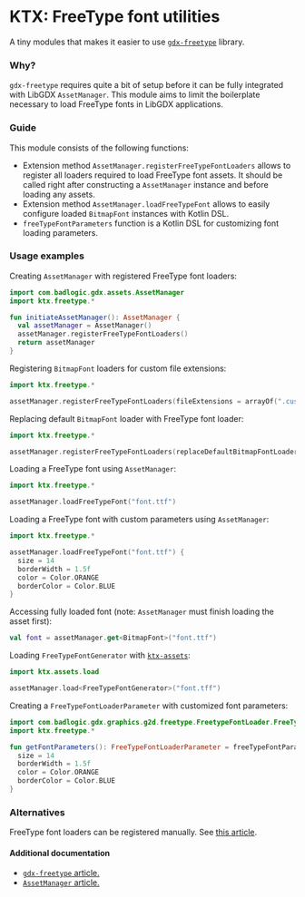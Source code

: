 # KTX: FreeType font utilities

A tiny modules that makes it easier to use [`gdx-freetype`](https://github.com/libgdx/libgdx/wiki/Gdx-freetype) library.

### Why?

`gdx-freetype` requires quite a bit of setup before it can be fully integrated with LibGDX `AssetManager`. This module
aims to limit the boilerplate necessary to load FreeType fonts in LibGDX applications.

### Guide

This module consists of the following functions:

* Extension method `AssetManager.registerFreeTypeFontLoaders` allows to register all loaders required to load FreeType
font assets. It should be called right after constructing a `AssetManager` instance and before loading any assets.
* Extension method `AssetManager.loadFreeTypeFont` allows to easily configure loaded `BitmapFont` instances with Kotlin
DSL.
* `freeTypeFontParameters` function is a Kotlin DSL for customizing font loading parameters.

### Usage examples

Creating `AssetManager` with registered FreeType font loaders:

```kotlin
import com.badlogic.gdx.assets.AssetManager
import ktx.freetype.*

fun initiateAssetManager(): AssetManager {
  val assetManager = AssetManager()
  assetManager.registerFreeTypeFontLoaders()
  return assetManager
}
```

Registering `BitmapFont` loaders for custom file extensions:

```kotlin
import ktx.freetype.*

assetManager.registerFreeTypeFontLoaders(fileExtensions = arrayOf(".custom"))
```

Replacing default `BitmapFont` loader with FreeType font loader:

```kotlin
import ktx.freetype.*

assetManager.registerFreeTypeFontLoaders(replaceDefaultBitmapFontLoader = true)
```

Loading a FreeType font using `AssetManager`:

```kotlin
import ktx.freetype.*

assetManager.loadFreeTypeFont("font.ttf")
```

Loading a FreeType font with custom parameters using `AssetManager`:

```kotlin
import ktx.freetype.*

assetManager.loadFreeTypeFont("font.ttf") {
  size = 14
  borderWidth = 1.5f
  color = Color.ORANGE
  borderColor = Color.BLUE
}
```

Accessing fully loaded font (note: `AssetManager` must finish loading the asset first):

```kotlin
val font = assetManager.get<BitmapFont>("font.ttf")
```

Loading `FreeTypeFontGenerator` with [`ktx-assets`](../assets):

```kotlin
import ktx.assets.load

assetManager.load<FreeTypeFontGenerator>("font.tff")
```

Creating a `FreeTypeFontLoaderParameter` with customized font parameters:

```kotlin
import com.badlogic.gdx.graphics.g2d.freetype.FreetypeFontLoader.FreeTypeFontLoaderParameter
import ktx.freetype.*

fun getFontParameters(): FreeTypeFontLoaderParameter = freeTypeFontParameters("font.ttf") {
  size = 14
  borderWidth = 1.5f
  color = Color.ORANGE
  borderColor = Color.BLUE
}
```

### Alternatives

FreeType font loaders can be registered manually. See
[this article](https://github.com/libgdx/libgdx/wiki/Managing-your-assets#loading-a-ttf-using-the-assethandler).

#### Additional documentation

- [`gdx-freetype` article.](https://github.com/libgdx/libgdx/wiki/Gdx-freetype)
- [`AssetManager` article.](https://github.com/libgdx/libgdx/wiki/Managing-your-assets#loading-a-ttf-using-the-assethandler)
